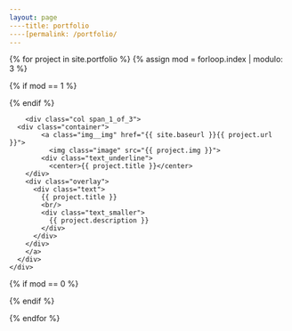 ```yaml
---
layout: page
----title: portfolio
----[permalink: /portfolio/
---
```


{% for project in site.portfolio %}
{% assign mod = forloop.index | modulo: 3 %}
    
{% if mod  == 1 %}
<div class="section group">
{% endif %}

        <div class="col span_1_of_3">
	  <div class="container">
            <a class="img__img" href="{{ site.baseurl }}{{ project.url }}">
              <img class="image" src="{{ project.img }}">
	        <div class="text_underline">
	    	  <center>{{ project.title }}</center>
 		</div>
		<div class="overlay">
		  <div class="text">
		    {{ project.title }}
		    <br/>
		    <div class="text_smaller">
		      {{ project.description }}
		    </div>
		  </div>
		</div>
	    </a>
	  </div>
	</div>

{% if mod == 0 %}
</div>
{% endif %}

{% endfor %}
